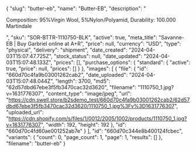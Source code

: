 {
  "slug": "butter-eb",
  "name": "Butter-EB",
  "description": "<p>Composition: 95%Virgin Wool, 5%Nylon/Polyamid, Durability: 100.000 Martindale </p>",
  "sku": "SOR-BTTR-1110750-BLK",
  "active": true,
  "meta_title": "Savanne-EB | Buy Garbriel online at A+R",
  "price": null,
  "currency": "USD",
  "type": "physical",
  "delivery": "shipment",
  "date_created": "2024-04-03T15:07:47.725Z",
  "stock_status": null,
  "date_updated": "2024-04-03T15:07:48.133Z",
  "prices": [],
  "purchase_options": {
    "standard": {
      "active": true,
      "price": null,
      "prices": []
    }
  },
  "images": [
    {
      "file": {
        "id": "660d70c4fa9b03001262cab2",
        "date_uploaded": "2024-04-03T15:07:48.044Z",
        "length": 3700,
        "md5": "62d57dbd67ebe3f5fb3470cac32d3620",
        "filename": "1110750_1.jpg?v=1631776307",
        "content_type": "image/jpeg",
        "url": "https://cdn.swell.store/b2sdemo_test/660d70c4fa9b03001262cab2/62d57dbd67ebe3f5fb3470cac32d3620/1110750_1.jpg%3Fv%3D1631776307",
        "uploaded_url": "https://cdn.shopify.com/s/files/1/0012/2005/1002/products/1110750_1.jpg?v=1631776307",
        "width": 192,
        "height": 192
      },
      "id": "660d70c4fd60ae001252ab7e"
    }
  ],
  "id": "660d70c344e8b400124fcbec",
  "variants": {
    "count": 0,
    "page_count": 1,
    "page": 1,
    "results": []
  },
  "filename": "butter-eb"
}